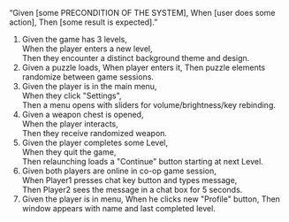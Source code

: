 “Given [some PRECONDITION OF THE SYSTEM], When [user does some action], Then [some result is expected].”

1) Given the game has 3 levels,  
When the player enters a new level,  
Then they encounter a distinct background theme and design.
2) Given a puzzle loads, 
When player enters it,
Then puzzle elements randomize between game sessions.
3) Given the player is in the main menu,  
When they click "Settings",  
Then a menu opens with sliders for volume/brightness/key rebinding.
4) Given a weapon chest is opened,  
When the player interacts,  
Then they receive randomized weapon.
5) Given the player completes some Level,  
When they quit the game,  
Then relaunching loads a "Continue" button starting at next Level.
6) Given both players are online in co-op game session,  
When Player1 presses chat key button and types message,  
Then Player2 sees the message in a chat box for 5 seconds.
7) Given the player is in menu,
When he clicks new "Profile" button,
Then window appears with name and last completed level.
